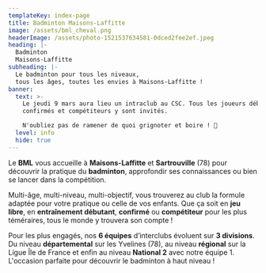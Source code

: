 ```yaml
---
templateKey: index-page
title: Badminton Maisons-Laffitte
image: /assets/bml_cheval.png
headerImage: /assets/photo-1521537634581-0dced2fee2ef.jpeg
heading: |-
  Badminton
  Maisons-Laffitte
subheading: |-
  Le badminton pour tous les niveaux, 
  tous les âges, toutes les envies à Maisons-Laffitte !
banner:
  text: >-
    Le jeudi 9 mars aura lieu un intraclub au CSC. Tous les joueurs débutants,
    confirmés et compétiteurs y sont invités. 

    N'oubliez pas de ramener de quoi grignoter et boire ! 🏸
  level: info
  hide: true
---
```

Le **BML** vous accueille à **Maisons-Laffitte** et **Sartrouville** (78) pour découvrir la
pratique du **badminton**, approfondir ses connaissances ou bien se lancer dans la
compétition.

Multi-âge, multi-niveau, multi-objectif, vous trouverez au club la formule adaptée pour votre pratique ou celle de vos enfants. Que ça soit en **jeu libre**, en **entraînement débutant**, **confirmé** ou **compétiteur** pour les plus téméraires, tous le monde y trouvera son compte !

Pour les plus engagés, nos **6 équipes** d’interclubs évoluent sur **3 divisions**. Du niveau **départemental** sur les Yvelines (78), au niveau **régional** sur la Ligue Île de France et enfin au niveau **National 2** avec notre équipe 1. L'occasion parfaite pour découvrir le badminton à haut niveau !